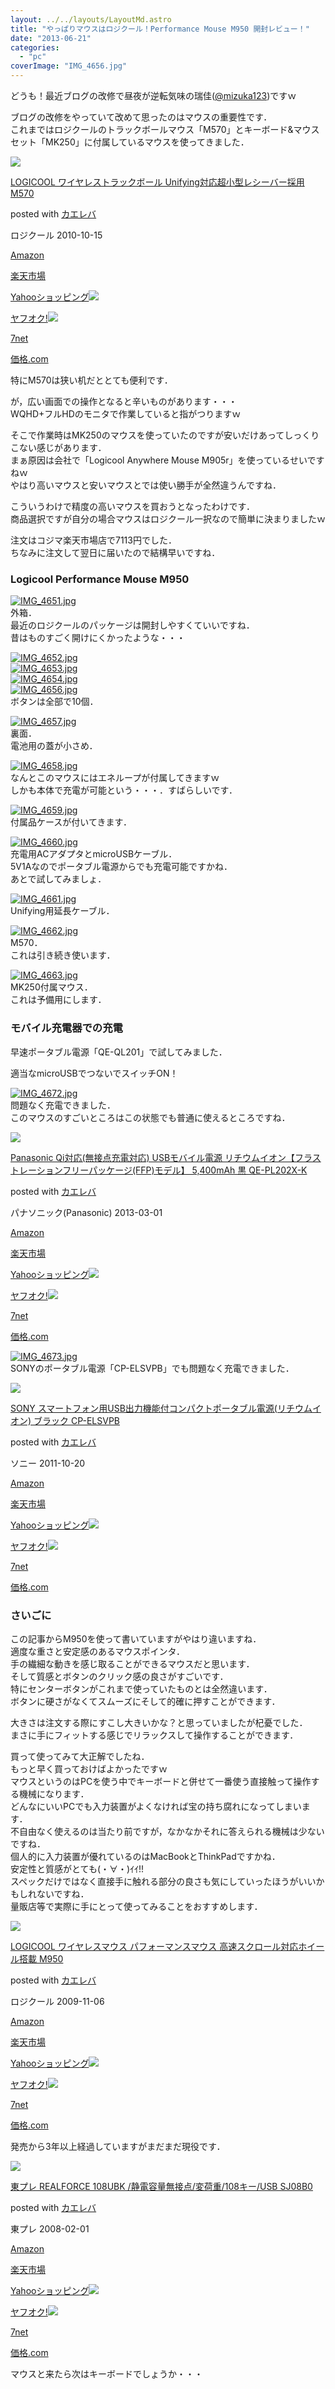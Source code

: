 ```yaml
---
layout: ../../layouts/LayoutMd.astro
title: "やっぱりマウスはロジクール！Performance Mouse M950 開封レビュー！"
date: "2013-06-21"
categories: 
  - "pc"
coverImage: "IMG_4656.jpg"
---
```


どうも！最近ブログの改修で昼夜が逆転気味の瑞佳([@mizuka123](https://twitter.com/mizuka123))ですｗ

ブログの改修をやっていて改めて思ったのはマウスの重要性です．  
これまではロジクールのトラックボールマウス「M570」とキーボード&マウスセット「MK250」に付属しているマウスを使ってきました．

[![](/wp/images/41dwQ1T4QZL._SL160_.jpg)](https://www.amazon.co.jp/exec/obidos/ASIN/B0043XYENO/mizuka123-22/ref=nosim/)

[LOGICOOL ワイヤレストラックボール Unifying対応超小型レシーバー採用 M570](https://www.amazon.co.jp/exec/obidos/ASIN/B0043XYENO/mizuka123-22/ref=nosim/)

posted with [カエレバ](http://kaereba.com)

ロジクール 2010-10-15

[Amazon](http://www.amazon.co.jp/gp/search?keywords=M570&__mk_ja_JP=%83J%83%5E%83J%83i&tag=mizuka123-22 "アマゾン")

[楽天市場](http://hb.afl.rakuten.co.jp/hgc/032b53ee.4b34c5ee.0f4a541e.f440145e/?pc=http%3A%2F%2Fsearch.rakuten.co.jp%2Fsearch%2Fmall%2FM570%2F-%2Ff.1-p.1-s.1-sf.0-st.A-v.2%3Fx%3D0%26scid%3Daf_ich_link_urltxt%26m%3Dhttp%3A%2F%2Fm.rakuten.co.jp%2F "楽天市場")

[Yahooショッピング![](//ad.jp.ap.valuecommerce.com/servlet/gifbanner?sid=3066752&pid=881990642)](//ck.jp.ap.valuecommerce.com/servlet/referral?sid=3066752&pid=881990642&vc_url=http%3A%2F%2Fshopping.search.yahoo.co.jp%2Fsearch%3FuIv%3Don%26ei%3DUTF-8%26tab_ex%3Dcommerce%26slider%3D0%26va%3DM570 "Yahooショッピング")

[ヤフオク!![](//ad.jp.ap.valuecommerce.com/servlet/gifbanner?sid=3066752&pid=881990645)](//ck.jp.ap.valuecommerce.com/servlet/referral?sid=3066752&pid=881990645&vc_url=http%3A%2F%2Fauctions.search.yahoo.co.jp%2Fsearch%3Fvo%3D%26ve%3D%26auccat%3D0%26aucminprice%3D%26aucmaxprice%3D%26aucmin_bidorbuy_price%3D%26aucmax_bidorbuy_price%3D%26loc_cd%3D0%26abatch%3D0%26istatus%3D0%26filtered%3D1%26ei%3DUTF-8%26tab_ex%3Dcommerce%26va%3DM570 "ヤフオク!")

[7net](//ck.jp.ap.valuecommerce.com/servlet/referral?sid=3066752&pid=881990643&vc_url=http%3A%2F%2Fwww.7netshopping.jp%2Fall%2Fsearch_result%2F-%2Fbprice%2Foff%2Fsort%2F0%2Fkword_in%2FM570%2FallGoods%2Fon%2Fsubmit.x%2F30%2Fdisp_result%2F1%2Fsubmit.y%2F9%2Fprvlg%2Foff%2Fnobuy%2Fon%2FsetProduct%2Foff%2Foop%2Fon%2Fctgy%2Fall%2FfromKeywordSearch%2Ftrue "セブンネットショッピング")

[価格.com](http://kakaku.com/search_results/M570/ "kakakucom")

特にM570は狭い机だととても便利です．

が，広い画面での操作となると辛いものがあります・・・  
WQHD+フルHDのモニタで作業していると指がつりますｗ

そこで作業時はMK250のマウスを使っていたのですが安いだけあってしっくりこない感じがあります．  
まぁ原因は会社で「Logicool Anywhere Mouse M905r」を使っているせいですねｗ  
やはり高いマウスと安いマウスとでは使い勝手が全然違うんですね．

こういうわけで精度の高いマウスを買おうとなったわけです．  
商品選択ですが自分の場合マウスはロジクール一択なので簡単に決まりましたｗ

注文はコジマ楽天市場店で7113円でした．  
ちなみに注文して翌日に届いたので結構早いですね．

### Logicool Performance Mouse M950

[![IMG_4651.jpg](/wp/images/9096465415_7c95b924ba_b.jpg)](http://www.flickr.com/photos/67522130@N08/9096465415/ "IMG_4651.jpg")  
外箱．  
最近のロジクールのパッケージは開封しやすくていいですね．  
昔はものすごく開けにくかったような・・・

[![IMG_4652.jpg](/wp/images/9098700696_17c68dcfba_b.jpg)](http://www.flickr.com/photos/67522130@N08/9098700696/ "IMG_4652.jpg")  
[![IMG_4653.jpg](/wp/images/9098701802_41a5a2f4da_b.jpg)](http://www.flickr.com/photos/67522130@N08/9098701802/ "IMG_4653.jpg")  
[![IMG_4654.jpg](/wp/images/9098703096_e0e41c1243_b.jpg)](http://www.flickr.com/photos/67522130@N08/9098703096/ "IMG_4654.jpg")  
[![IMG_4656.jpg](/wp/images/9098704154_e3c31b0268_b.jpg)](http://www.flickr.com/photos/67522130@N08/9098704154/ "IMG_4656.jpg")  
ボタンは全部で10個．

[![IMG_4657.jpg](/wp/images/9096472413_0f835e838b_b.jpg)](http://www.flickr.com/photos/67522130@N08/9096472413/ "IMG_4657.jpg")  
裏面．  
電池用の蓋が小さめ．

[![IMG_4658.jpg](/wp/images/9098707504_e45d06fc31_b.jpg)](http://www.flickr.com/photos/67522130@N08/9098707504/ "IMG_4658.jpg")  
なんとこのマウスにはエネループが付属してきますｗ  
しかも本体で充電が可能という・・・．すばらしいです．

[![IMG_4659.jpg](/wp/images/9096475683_4b09c4615e_b.jpg)](http://www.flickr.com/photos/67522130@N08/9096475683/ "IMG_4659.jpg")  
付属品ケースが付いてきます．

[![IMG_4660.jpg](/wp/images/9098711030_f1882622c1_b.jpg)](http://www.flickr.com/photos/67522130@N08/9098711030/ "IMG_4660.jpg")  
充電用ACアダプタとmicroUSBケーブル．  
5V1Aなのでポータブル電源からでも充電可能ですかね．  
あとで試してみましょ．

[![IMG_4661.jpg](/wp/images/9096478975_798783fa07_b.jpg)](http://www.flickr.com/photos/67522130@N08/9096478975/ "IMG_4661.jpg")  
Unifying用延長ケーブル．

[![IMG_4662.jpg](/wp/images/9098713588_12686d820c_b.jpg)](http://www.flickr.com/photos/67522130@N08/9098713588/ "IMG_4662.jpg")  
M570．  
これは引き続き使います．

[![IMG_4663.jpg](/wp/images/9098715220_347d7d4177_b.jpg)](http://www.flickr.com/photos/67522130@N08/9098715220/ "IMG_4663.jpg")  
MK250付属マウス．  
これは予備用にします．

### モバイル充電器での充電

早速ポータブル電源「QE-QL201」で試してみました．

適当なmicroUSBでつないでスイッチON！

[![IMG_4672.jpg](/wp/images/9098799628_4ee993f1ae_b.jpg)](http://www.flickr.com/photos/67522130@N08/9098799628/ "IMG_4672.jpg")  
問題なく充電できました．  
このマウスのすごいところはこの状態でも普通に使えるところですね．

[![](/wp/images/31CoMXd0wSL._SL160_.jpg)](https://www.amazon.co.jp/exec/obidos/ASIN/B00BF7N5FY/mizuka123-22/ref=nosim/)

[Panasonic Qi対応(無接点充電対応) USBモバイル電源 リチウムイオン【フラストレーションフリーパッケージ(FFP)モデル】 5,400mAh 黒 QE-PL202X-K](https://www.amazon.co.jp/exec/obidos/ASIN/B00BF7N5FY/mizuka123-22/ref=nosim/)

posted with [カエレバ](http://kaereba.com)

パナソニック(Panasonic) 2013-03-01

[Amazon](http://www.amazon.co.jp/gp/search?keywords=QE-PL202X-K&__mk_ja_JP=%83J%83%5E%83J%83i&tag=mizuka123-22 "アマゾン")

[楽天市場](http://hb.afl.rakuten.co.jp/hgc/032b53ee.4b34c5ee.0f4a541e.f440145e/?pc=http%3A%2F%2Fsearch.rakuten.co.jp%2Fsearch%2Fmall%2FQE-PL202X-K%2F-%2Ff.1-p.1-s.1-sf.0-st.A-v.2%3Fx%3D0%26scid%3Daf_ich_link_urltxt%26m%3Dhttp%3A%2F%2Fm.rakuten.co.jp%2F "楽天市場")

[Yahooショッピング![](//ad.jp.ap.valuecommerce.com/servlet/gifbanner?sid=3066752&pid=881990642)](//ck.jp.ap.valuecommerce.com/servlet/referral?sid=3066752&pid=881990642&vc_url=http%3A%2F%2Fshopping.search.yahoo.co.jp%2Fsearch%3FuIv%3Don%26ei%3DUTF-8%26tab_ex%3Dcommerce%26slider%3D0%26va%3DQE-PL202X-K "Yahooショッピング")

[ヤフオク!![](//ad.jp.ap.valuecommerce.com/servlet/gifbanner?sid=3066752&pid=881990645)](//ck.jp.ap.valuecommerce.com/servlet/referral?sid=3066752&pid=881990645&vc_url=http%3A%2F%2Fauctions.search.yahoo.co.jp%2Fsearch%3Fvo%3D%26ve%3D%26auccat%3D0%26aucminprice%3D%26aucmaxprice%3D%26aucmin_bidorbuy_price%3D%26aucmax_bidorbuy_price%3D%26loc_cd%3D0%26abatch%3D0%26istatus%3D0%26filtered%3D1%26ei%3DUTF-8%26tab_ex%3Dcommerce%26va%3DQE-PL202X-K "ヤフオク!")

[7net](//ck.jp.ap.valuecommerce.com/servlet/referral?sid=3066752&pid=881990643&vc_url=http%3A%2F%2Fwww.7netshopping.jp%2Fall%2Fsearch_result%2F-%2Fbprice%2Foff%2Fsort%2F0%2Fkword_in%2FQE-PL202X-K%2FallGoods%2Fon%2Fsubmit.x%2F30%2Fdisp_result%2F1%2Fsubmit.y%2F9%2Fprvlg%2Foff%2Fnobuy%2Fon%2FsetProduct%2Foff%2Foop%2Fon%2Fctgy%2Fall%2FfromKeywordSearch%2Ftrue "セブンネットショッピング")

[価格.com](http://kakaku.com/search_results/QE-PL202X-K/ "kakakucom")

[![IMG_4673.jpg](/wp/images/9096589377_14df5d0de0_b.jpg)](http://www.flickr.com/photos/67522130@N08/9096589377/ "IMG_4673.jpg")  
SONYのポータブル電源「CP-ELSVPB」でも問題なく充電できました．

[![](/wp/images/3140nGElTmL._SL160_.jpg)](https://www.amazon.co.jp/exec/obidos/ASIN/B005WF60P2/mizuka123-22/ref=nosim/)

[SONY スマートフォン用USB出力機能付コンパクトポータブル電源(リチウムイオン) ブラック CP-ELSVPB](https://www.amazon.co.jp/exec/obidos/ASIN/B005WF60P2/mizuka123-22/ref=nosim/)

posted with [カエレバ](http://kaereba.com)

ソニー 2011-10-20

[Amazon](http://www.amazon.co.jp/gp/search?keywords=CP-ELSVPB&__mk_ja_JP=%83J%83%5E%83J%83i&tag=mizuka123-22 "アマゾン")

[楽天市場](http://hb.afl.rakuten.co.jp/hgc/032b53ee.4b34c5ee.0f4a541e.f440145e/?pc=http%3A%2F%2Fsearch.rakuten.co.jp%2Fsearch%2Fmall%2FCP-ELSVPB%2F-%2Ff.1-p.1-s.1-sf.0-st.A-v.2%3Fx%3D0%26scid%3Daf_ich_link_urltxt%26m%3Dhttp%3A%2F%2Fm.rakuten.co.jp%2F "楽天市場")

[Yahooショッピング![](//ad.jp.ap.valuecommerce.com/servlet/gifbanner?sid=3066752&pid=881990642)](//ck.jp.ap.valuecommerce.com/servlet/referral?sid=3066752&pid=881990642&vc_url=http%3A%2F%2Fshopping.search.yahoo.co.jp%2Fsearch%3FuIv%3Don%26ei%3DUTF-8%26tab_ex%3Dcommerce%26slider%3D0%26va%3DCP-ELSVPB "Yahooショッピング")

[ヤフオク!![](//ad.jp.ap.valuecommerce.com/servlet/gifbanner?sid=3066752&pid=881990645)](//ck.jp.ap.valuecommerce.com/servlet/referral?sid=3066752&pid=881990645&vc_url=http%3A%2F%2Fauctions.search.yahoo.co.jp%2Fsearch%3Fvo%3D%26ve%3D%26auccat%3D0%26aucminprice%3D%26aucmaxprice%3D%26aucmin_bidorbuy_price%3D%26aucmax_bidorbuy_price%3D%26loc_cd%3D0%26abatch%3D0%26istatus%3D0%26filtered%3D1%26ei%3DUTF-8%26tab_ex%3Dcommerce%26va%3DCP-ELSVPB "ヤフオク!")

[7net](//ck.jp.ap.valuecommerce.com/servlet/referral?sid=3066752&pid=881990643&vc_url=http%3A%2F%2Fwww.7netshopping.jp%2Fall%2Fsearch_result%2F-%2Fbprice%2Foff%2Fsort%2F0%2Fkword_in%2FCP-ELSVPB%2FallGoods%2Fon%2Fsubmit.x%2F30%2Fdisp_result%2F1%2Fsubmit.y%2F9%2Fprvlg%2Foff%2Fnobuy%2Fon%2FsetProduct%2Foff%2Foop%2Fon%2Fctgy%2Fall%2FfromKeywordSearch%2Ftrue "セブンネットショッピング")

[価格.com](http://kakaku.com/search_results/CP-ELSVPB/ "kakakucom")

### さいごに

この記事からM950を使って書いていますがやはり違いますね．  
適度な重さと安定感のあるマウスポインタ．  
手の繊細な動きを感じ取ることができるマウスだと思います．  
そして質感とボタンのクリック感の良さがすごいです．  
特にセンターボタンがこれまで使っていたものとは全然違います．  
ボタンに硬さがなくてスムーズにそして的確に押すことができます．

大きさは注文する際にすこし大きいかな？と思っていましたが杞憂でした．  
まさに手にフィットする感じでリラックスして操作することができます．

買って使ってみて大正解でしたね．  
もっと早く買っておけばよかったですｗ  
マウスというのはPCを使う中でキーボードと併せて一番使う直接触って操作する機械になります．  
どんなにいいPCでも入力装置がよくなければ宝の持ち腐れになってしまいます．  
不自由なく使えるのは当たり前ですが，なかなかそれに答えられる機械は少ないですね．  
個人的に入力装置が優れているのはMacBookとThinkPadですかね．  
安定性と質感がとても(・∀・)ｲｲ!!  
スペックだけではなく直接手に触れる部分の良さも気にしていったほうがいいかもしれないですね．  
量販店等で実際に手にとって使ってみることをおすすめします．

[![](/wp/images/41FXF7k%2ByKL._SL160_.jpg)](https://www.amazon.co.jp/exec/obidos/ASIN/B002SRT8FG/mizuka123-22/ref=nosim/)

[LOGICOOL ワイヤレスマウス パフォーマンスマウス 高速スクロール対応ホイール搭載 M950](https://www.amazon.co.jp/exec/obidos/ASIN/B002SRT8FG/mizuka123-22/ref=nosim/)

posted with [カエレバ](http://kaereba.com)

ロジクール 2009-11-06

[Amazon](http://www.amazon.co.jp/gp/search?keywords=M950&__mk_ja_JP=%83J%83%5E%83J%83i&tag=mizuka123-22 "アマゾン")

[楽天市場](http://hb.afl.rakuten.co.jp/hgc/032b53ee.4b34c5ee.0f4a541e.f440145e/?pc=http%3A%2F%2Fsearch.rakuten.co.jp%2Fsearch%2Fmall%2FM950%2F-%2Ff.1-p.1-s.1-sf.0-st.A-v.2%3Fx%3D0%26scid%3Daf_ich_link_urltxt%26m%3Dhttp%3A%2F%2Fm.rakuten.co.jp%2F "楽天市場")

[Yahooショッピング![](//ad.jp.ap.valuecommerce.com/servlet/gifbanner?sid=3066752&pid=881990642)](//ck.jp.ap.valuecommerce.com/servlet/referral?sid=3066752&pid=881990642&vc_url=http%3A%2F%2Fshopping.search.yahoo.co.jp%2Fsearch%3FuIv%3Don%26ei%3DUTF-8%26tab_ex%3Dcommerce%26slider%3D0%26va%3DM950 "Yahooショッピング")

[ヤフオク!![](//ad.jp.ap.valuecommerce.com/servlet/gifbanner?sid=3066752&pid=881990645)](//ck.jp.ap.valuecommerce.com/servlet/referral?sid=3066752&pid=881990645&vc_url=http%3A%2F%2Fauctions.search.yahoo.co.jp%2Fsearch%3Fvo%3D%26ve%3D%26auccat%3D0%26aucminprice%3D%26aucmaxprice%3D%26aucmin_bidorbuy_price%3D%26aucmax_bidorbuy_price%3D%26loc_cd%3D0%26abatch%3D0%26istatus%3D0%26filtered%3D1%26ei%3DUTF-8%26tab_ex%3Dcommerce%26va%3DM950 "ヤフオク!")

[7net](//ck.jp.ap.valuecommerce.com/servlet/referral?sid=3066752&pid=881990643&vc_url=http%3A%2F%2Fwww.7netshopping.jp%2Fall%2Fsearch_result%2F-%2Fbprice%2Foff%2Fsort%2F0%2Fkword_in%2FM950%2FallGoods%2Fon%2Fsubmit.x%2F30%2Fdisp_result%2F1%2Fsubmit.y%2F9%2Fprvlg%2Foff%2Fnobuy%2Fon%2FsetProduct%2Foff%2Foop%2Fon%2Fctgy%2Fall%2FfromKeywordSearch%2Ftrue "セブンネットショッピング")

[価格.com](http://kakaku.com/search_results/M950/ "kakakucom")

発売から3年以上経過していますがまだまだ現役です．

[![](/wp/images/21BPx31z8-L._SL160_.jpg)](https://www.amazon.co.jp/exec/obidos/ASIN/B00133BGF6/mizuka123-22/ref=nosim/)

[東プレ REALFORCE 108UBK /静電容量無接点/変荷重/108キー/USB SJ08B0](https://www.amazon.co.jp/exec/obidos/ASIN/B00133BGF6/mizuka123-22/ref=nosim/)

posted with [カエレバ](http://kaereba.com)

東プレ 2008-02-01

[Amazon](http://www.amazon.co.jp/gp/search?keywords=SJ08B0&__mk_ja_JP=%83J%83%5E%83J%83i&tag=mizuka123-22 "アマゾン")

[楽天市場](http://hb.afl.rakuten.co.jp/hgc/032b53ee.4b34c5ee.0f4a541e.f440145e/?pc=http%3A%2F%2Fsearch.rakuten.co.jp%2Fsearch%2Fmall%2FSJ08B0%2F-%2Ff.1-p.1-s.1-sf.0-st.A-v.2%3Fx%3D0%26scid%3Daf_ich_link_urltxt%26m%3Dhttp%3A%2F%2Fm.rakuten.co.jp%2F "楽天市場")

[Yahooショッピング![](//ad.jp.ap.valuecommerce.com/servlet/gifbanner?sid=3066752&pid=881990642)](//ck.jp.ap.valuecommerce.com/servlet/referral?sid=3066752&pid=881990642&vc_url=http%3A%2F%2Fshopping.search.yahoo.co.jp%2Fsearch%3FuIv%3Don%26ei%3DUTF-8%26tab_ex%3Dcommerce%26slider%3D0%26va%3DSJ08B0 "Yahooショッピング")

[ヤフオク!![](//ad.jp.ap.valuecommerce.com/servlet/gifbanner?sid=3066752&pid=881990645)](//ck.jp.ap.valuecommerce.com/servlet/referral?sid=3066752&pid=881990645&vc_url=http%3A%2F%2Fauctions.search.yahoo.co.jp%2Fsearch%3Fvo%3D%26ve%3D%26auccat%3D0%26aucminprice%3D%26aucmaxprice%3D%26aucmin_bidorbuy_price%3D%26aucmax_bidorbuy_price%3D%26loc_cd%3D0%26abatch%3D0%26istatus%3D0%26filtered%3D1%26ei%3DUTF-8%26tab_ex%3Dcommerce%26va%3DSJ08B0 "ヤフオク!")

[7net](//ck.jp.ap.valuecommerce.com/servlet/referral?sid=3066752&pid=881990643&vc_url=http%3A%2F%2Fwww.7netshopping.jp%2Fall%2Fsearch_result%2F-%2Fbprice%2Foff%2Fsort%2F0%2Fkword_in%2FSJ08B0%2FallGoods%2Fon%2Fsubmit.x%2F30%2Fdisp_result%2F1%2Fsubmit.y%2F9%2Fprvlg%2Foff%2Fnobuy%2Fon%2FsetProduct%2Foff%2Foop%2Fon%2Fctgy%2Fall%2FfromKeywordSearch%2Ftrue "セブンネットショッピング")

[価格.com](http://kakaku.com/search_results/SJ08B0/ "kakakucom")

マウスと来たら次はキーボードでしょうか・・・
